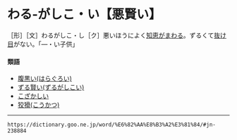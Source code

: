 # わる‐がしこ・い【悪賢い】

［形］［文］わるがしこ・し［ク］悪いほうによく[知恵がまわる](%E3%81%A1%E3%81%88%E3%81%AB%E3%81%8C%E3%81%BE%E3%82%8F%E3%82%8B%EF%BC%88%E7%9F%A5%E6%81%B5%E3%81%8C%E5%9B%9E%E3%82%8B%EF%BC%89.md)。ずるくて[抜け目](ぬけめ（抜け目）)がない。「―・い子供」

#### 類語

-   [腹黒い(はらぐろい)](https://dictionary.goo.ne.jp/word/%E8%85%B9%E9%BB%92%E3%81%84/#jn-179760)
-   [ずる賢い(ずるがしこい)](https://dictionary.goo.ne.jp/word/%E7%8B%A1%E8%B3%A2%E3%81%84/#jn-120531)
-   [こざかしい](https://dictionary.goo.ne.jp/word/%E5%B0%8F%E8%B3%A2%E3%81%97%E3%81%84/#jn-78374)
-   [狡猾(こうかつ)](https://dictionary.goo.ne.jp/word/%E7%8B%A1%E7%8C%BE/#jn-72128)

---
`https://dictionary.goo.ne.jp/word/%E6%82%AA%E8%B3%A2%E3%81%84/#jn-238884`